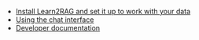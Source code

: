 - [Install Learn2RAG and set it up to work with your data](administrator)
- [Using the chat interface](user)
- [Developer documentation](developer)
